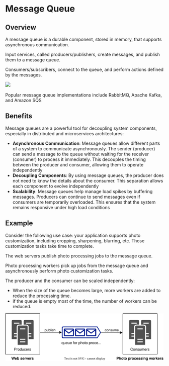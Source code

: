 # Message Queue

## Overview

A message queue is a durable component, stored in memory, that supports asynchronous communication.

Input services, called producers/publishers, create messages, and publish them to a message queue. 

Consumers/subscribers, connect to the queue, and perform actions defined by the messages.

![](https://www.cloudamqp.com/img/blog/thumb-mq.jpg)

Popular message queue implementations include RabbitMQ, Apache Kafka, and Amazon SQS


## Benefits

Message queues are a powerful tool for decoupling system components, especially in distributed and microservices architectures:
- **Asynchronous Communication**: Message queues allow different parts of a system to communicate asynchronously. The sender (producer) can send a message to the queue without waiting for the receiver (consumer) to process it immediately. This decouples the timing between the producer and consumer, allowing them to operate independently
- **Decoupling Components**: By using message queues, the producer does not need to know the details about the consumer. This separation allows each component to evolve independently
- **Scalability**: Message queues help manage load spikes by buffering messages. Producers can continue to send messages even if consumers are temporarily overloaded. This ensures that the system remains responsive under high load conditions


## Example

Consider the following use case: your application supports photo customization, including cropping, sharpening, blurring, etc. Those customization tasks take time to complete.

The web servers publish photo processing jobs to the message queue.

Photo processing workers pick up jobs from the message queue and asynchronously perform photo customization tasks.

The producer and the consumer can be scaled independently:
- When the size of the queue becomes large, more workers are added to reduce the processing time.
- if the queue is empty most of the time, the number of workers can be reduced.

![](./message-queue/queue.drawio.svg)